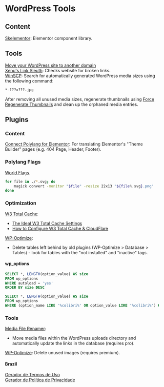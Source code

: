 # WordPress Tools

## Content

[Skelementor](https://skelementor.com): Elementor component library.

## Tools

[Move your WordPress site to another domain](https://help.one.com/hc/en-us/articles/115005585969-Move-your-WordPress-site-to-another-domain)\
[Xenu's Link Sleuth](https://home.snafu.de/tilman/xenulink.html): Checks website for broken links.\
[WinSCP](https://winscp.net): Search for automatically generated WordPress media sizes using the following command:

```.sh
*-???x???.jpg
```

After removing all unused media sizes, regenerate thumbnails using [Force Regenerate Thumbnails](https://wordpress.org/plugins/force-regenerate-thumbnails/) and clean up the orphaned media entries.


## Plugins

### Content

[Connect Polylang for Elementor](https://wordpress.org/plugins/connect-polylang-elementor/): For translating Elementor's "Theme Builder" pages (e.g. 404 Page, Header, Footer).

### Polylang Flags
[World Flags](https://gitlab.com/catamphetamine/country-flag-icons/-/tree/master/flags/3x2).

```.sh
for file in ./*.svg; do
    magick convert -monitor "$file" -resize 22x13 "${file%.svg}.png"
done
```


### Optimization

[W3 Total Cache](https://wordpress.org/plugins/w3-total-cache/):
- [The Ideal W3 Total Cache Settings](https://onlinemediamasters.com/w3-total-cache-settings/)
- [How to Configure W3 Total Cache & CloudFlare](https://www.thewebmaster.com/guide-to-w3-total-cache-settings-with-cloudflare/)

[WP-Optimize](https://wordpress.org/plugins/wp-optimize/):
- Delete tables left behind by old plugins (WP-Optimize > Database > Tables) - look for tables with the "not installed" and "inactive" tags.


#### wp_options

```sql
SELECT *, LENGTH(option_value) AS size
FROM wp_options
WHERE autoload = 'yes'
ORDER BY size DESC
```

```sql
SELECT *, LENGTH(option_value) AS size
FROM wp_options
WHERE (option_name LIKE '%colibri%' OR option_value LIKE '%colibri%') ORDER BY size DESC
```


### Tools

[Media File Renamer](https://wordpress.org/plugins/media-file-renamer/):
- Move media files within the WordPress uploads directory and automatically update the links in the database (requires pro).

[WP-Optimize](https://wordpress.org/plugins/wp-optimize/): Delete unused images (requires premium).

#### Brazil
[Gerador de Termos de Uso](https://www.nuvemshop.com.br/ferramentas/gerador-termos-de-uso)\
[Gerador de Política de Privacidade](https://www.nuvemshop.com.br/ferramentas/gerador-politica-de-privacidade)

